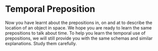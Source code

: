 # Temporal Preposition
Now you have learnt about the prepositions in, on and at to describe the location of an object in space. We hope you are ready to learn the same prepositions to talk about time. To help you learn the temporal use of prepositions, we will still provide you with the same schemas and similar explanations. Study them carefully.
